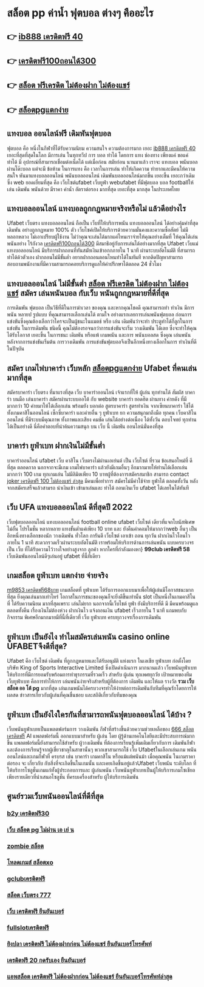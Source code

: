 # สล็อต pp  ค่าน้ำ ฟุตบอล ต่างๆ คืออะไร 

## 👉 [ib888 เครดิตฟรี 40](https://ufa7777.ufax.win/)
## 👉 [เครดิตฟรี100ถอนได้300](https://ufabetpgufa.ufax.win/)
## 👉 [สล็อต ฟรีเครดิต ไม่ต้องฝาก ไม่ต้องแชร์](https://ufabetpgufa.ufax.win/)
## 👉 [สล็อตpgแตกง่าย](https://ufa7777.ufax.win/)

## แทงบอล ออนไลน์ฟรี เดิมพันฟุตบอล

ฟุตบอล  คือ หนึ่งในกีฬาที่ได้รับความนิยม ความสนใจ ความต้องการมาก เยอะ [ib888 เครดิตฟรี 40](https://ufabetpgufa.ufax.win/) เยอะที่สุดที่สุดในโลก มีการเล่น ในทุกทวีป การ บอล  ทำได้  โดยการ แทง   ช่องทาง เพียงแค่ ขอแค่ ทำได้ มี อุปกรณ์ที่สามารถเชื่อมต่อเน็ตได้ แต่เมื่อก่อน สมัยก่อน นานมาแล้ว เราจะ แทงบอล  พนันบอล ผ่านโต๊ะบอล แต่จะมี ข้อห้าม ในการแทง  คือ  เวลาในการเล่น ทำให้เกิดความ ทำยากและมีคนให้ความสนใจ หันมาแทงบอลออนไลน์ พนันบอลออนไลน์ เดิมพันบอลออนไลน์มากขึ้น เยอะขึ้น เยอะกว่าเดิม ซึ่ง web   ยอดเยี่ยมที่สุด  คือ เว็บไซต์ufabet เว็บยูฟ่า webufabet ที่มีฟุตบอล บอล footballให้เล่น เดิมพัน พนันด้วย มีราคา ค่าน้ำ อัตราต่อรอง มากที่สุด เยอะที่สุด มากสุด ในประเทศไทย

## แทงบอลออนไลน์   แทงบอลถูกกฏหมายจริงหรือไม่ แล้วดีอย่างไร 

Ufabet เว็บตรง  แทงบอลออนไลน์ ถือเป็น เว็บที่ให้บริการพนัน แทงบอลออนไลน์ ได้อย่างคุ้มค่าที่สุด   เดิมพัน อย่างถูกกฏหมาย 100% ตัว เว็บไซค์เปิดให้บริการด้วยความมั่นคงและความซื่อสัตย์  ไม่มีหลอกหลวง ไม่เอาเปรียบผู้ใช้งาน ไม่ว่าคุณจะเล่นได้มากแค่ไหนเราจ่ายให้คุณอย่างเต็มที่ ให้คุณได้เล่นพนันอย่าง ไร้กังวล [เครดิตฟรี100ถอนได้300](https://ufabetpgufa.ufax.win/) มีสมาธิอยู่กับการเล่นได้อย่างมากที่สุด  Ufabet เว็บแม่   แทงบอลออนไลน์ มีบริการฝากถอนที่ทันสมัยเงินเข้าอกกภายใน  1 นาที  ผ่านระบบอัตโนมัติ  ที่สามารถทำได้ด้วตัวเอง  ฝากถอนไม่มีขั้นต่ำ  อยากฝากถอนตอนไหนทำได้ในทันที หากติดปัญหาสามารถสอบถามพนักงานที่มีความสามารถคอยบริการดูแลให้คำปรึกษาได้ตลอด 24 ชั่วโมง

##  แทงบอลออนไลน์ ไม่มีขั้นต่ำ [สล็อต ฟรีเครดิต ไม่ต้องฝาก ไม่ต้องแชร์](https://ufa7777.ufax.win/) สมัคร เล่นพนันบอล กับเว็บ พนันถูกกฎหมายที่ดีที่สุด

การเดิมพัน ฟุตบอล เป็นวิธีที่ดีในการฆ่าเวลา ของคุณ และหากคุณโชคดี คุณสามารถทำ ทำเงิน  มีการพนัน หลายป รูปแบบ ที่คุณสามารถเลือกเล่นได้ ตามใจ  อย่างแรกเลยการเล่นพนันฟุตบอล ก่อนการแข่งขันซึ่งคุณต้องเลือกว่าใครจะเป็นผู้ชนะในแมตช์ หรือ เล่น เดิมพันว่าจะทำ ประตูทำได้กี่ลูกในการแข่งขัน ในการเดิมพัน ชนิดนี้ คุณไม่ต้องรอจนกว่าการแข่งขันจะเริ่ม  วางเดิมพัน ได้เลย ซึ่งจะทำให้คุณได้รับโอกาส เยอะขึ้น ในการชนะ เดิมพัน หรือแพ้ เกมพนัน และการ พนันบอลสด  ซึ่งคุณ เล่นพนัน หลังจากการแข่งขันเริ่มต้น  การวางเดิมพัน  การแข่งขันฟุตบอลจึงเป็นอีกหนึ่งทางเลือกในการ ทำเงินที่ดีในปัจุบัน

## สมัคร เกมไพ่บาคาร่า  เว็บหลัก [สล็อตpgแตกง่าย](https://ufa7777.ufax.win/) Ufabet ที่คนเล่นมากที่สุด

สมัครบาคาร่า เว็บตรง  ที่มาแรงที่สุด เว็บ  บาคาร่าออนไลน์ เจ้าแรกที่ให้  ผู้เล่น  ทุกท่านได้  สัมผัส บาคาร่า บนมือ เล่นบาคาร่า สมัครผ่านระบบออโต้  กับ  website บาคาร่า ยอดฮิต  ผ่านทาง ค่ายดัง ที่มีมากกว่า 10 ค่ายมาให้ได้เลือกเล่น พร้อมยัง บอกต่อ สูตรบาคาร่า  สูตรทำเงิน  จากเซียนบาคาร่า ใช้ได้ทั้งเกมคาสิโนออนไลน์ เซ็กซี่บาคาร่า และค่ายอื่น ๆ ยูฟ่าเบท  ยก  ความสนุกมาถึงมือ ทุกคน  เว็บคาสิโน ออนไลน์ ที่มีระบบมีคุณภาพ ทั้งภาพและเสียง คมชัด เล่นได้อย่างต่อเนื่อง  ได้ทั้งวัน  ตอบโจทย์  ทุกท่าน  ได้เป็นอย่างดี นี่คือคำตอบที่น่าค้นความสนุก บน เว็บ นี้ เดิมพัน ออนไลน์มั่นคงที่สุด

##  บาคาร่า ยูฟ่าเบท  ฝากเงินไม่มีขั้นต่ำ

บาคาร่าออนไลน์  ufabet   เว็บ คาสิโน เว็บตรงไม่ผ่านเอเย่นต์   เป็น เว็บไซต์ ที่รวม ข้อเสนอใหม่ที่ ดีที่สุด ตลอดกาล นอกจากจะมีเกม  เกมไพ่บาคาร่า  แล้วยังมีเกมอื่นๆ อีกมากมายให้ท่านได้เลือกเล่นมากกว่า 100 เกม ทุกเกมเล่น ไม่มีลิมิตเพียง 10 บาทผู้ที่ต้องการสมัครสมาชิก สามารถ  contact [joker เครดิตฟรี 100 ไม่ต้องแชร์ ล่าสุด](https://ufa7777.ufax.win/)  มีคนเพื่อทำการ สมัครไม่มีค่าใช้จ่าย ยูฟ่าได้  ตลอดทั้งวัน  หลังจากสมัครเสร็จแล้วสามรถ นำเงินเข้า เข้ามาเล่นและ  ทำได้  ถอนเงินเว็บ ufabet ได้เลยในได้ทันที 

## เว็บ UFA  แทงบอลออนไลน์   ดีที่สุดปี 2022

เว็บฟุตบอลออนไลน์ แทงบอลออนไลน์ football online   ufabet    เว็บไซต์ เดียวที่แจกโบนัสพิเศษไม่อั้น โปรโมชั่น หลากหลาย  แทงขั้นต่ำแค่เพียง 10 บาท และ ยังคืนค่าคอมให้มากกว่าweb อื่นๆ เป็นอีกหนึ่งทางเลือกของนัก วางเดิมพัน ทั่วโลก การันตี เว็บไซต์  เอาเข้า ถอน   ทุกวัน  ฝากเงินไวโอนไว ภายใน 1 นาที สะดวกรวดเร็วผ่านระบบอัตโนมัติ เราพร้อมให้บริการด้านการเล่นพนัน แบบครบวงจร เป็น เว็บ ที่ได้รับความไว้วางใจอย่างสูงจาก  ลูกค้า หากใครที่กำลังมองหา}  **99club เครดิตฟรี 58** เว็บเดิมพันออนไลน์ดีๆเล่นอยู่  ufabet  ที่นี้ทีเดียว


##  เกมสล็อต ยูฟ่าเบท แตกง่าย จ่ายจริง

 [m9853 เครดิตฟรี68บาท](https://ufabetpgufa.ufax.win/) เกมสล็อตที่ ยูฟ่าเบท   ได้รับการออกแบบมาเพื่อให้ผู้เล่นมีโอกาสชนะมากที่สุด ยิ่งคุณเล่นมากเท่าไหร่ โอกาสในการชนะของคุณก็จะยิ่งดีขึ้นเท่านั้น  slot เป็นหนึ่งในเกมคาสิโนที่  ได้รับความนิยม มากที่สุดเพราะ เล่นไม่ยาก  นอกจากนี้เว็บไชต์  ยูฟ่า ยังมีบริการที่ดี มี มีคนพร้อมดูแล ตลอดทั้งคืน  เรื่องเงินไม่ต้องห่วง ฝากเงินไว   แจ้งถอนเงิน ufabet  เร็วภายใน 1 นาที แถมพบกับกิจกรรม  พิเศษอีกมากมายมีที่นี้ที่เดียวที่ เว็บ ยูฟ่าเบท   ครบทุกวงจรเรื่องการเดิมพัน 


## ยูฟ่าเบท เป็นยังไง ทำไมสมัครเล่นพนัน casino online   UFABETจึงดีที่สุด?

Ufabet คือ เว็บไซต์  เดิมพัน ที่ถูกกฎหมายและได้รับอนุมัติ แห่งแรก  ในเอเชีย  ยูฟ่าเบท  ก่อตั้งโดยบริษัท King of Sports Interactive Limited ซึ่งเปิดดำเนินการ มากนานแล้ว  เว็บพนันยูฟ่าเบท ให้บริการที่มีการยอมรับพร้อมการทำธุรกรรมที่รวดเร็ว สำหรับ ผู้เล่น ทุกเพศทุกวัย เป้าหมายของทีม เว็บยูฟ่าเบท คือการทำให้การ เล่นพนันง่ายจริงสำหรับผู้ที่ต้องการ เดิมพัน และให้ผล รางวัล **รวม เว็บ สล็อต ออ โต้ pg** มากที่สุด เล่นเกมพนันได้ครบวงจรทำให้ง่ายต่อการเดิมพันกับทีมที่คุณรักโดยการให้ผลสด ข่าวสารเกี่ยวกับผู้เล่นที่คุณชื่นชอบ และสถิติเกี่ยวกับทีมของคุณ


## ยูฟ่าเบท เป็นยังไงใครกันที่สามารถพนันฟุตบอลออนไลน์   ได้บ้าง ?

 เว็บพนันยูฟ่าเบทเป็นแพลตฟอร์มการ วางเดิมพัน กีฬาที่สร้างขึ้นด้วยความช่วยเหลือของ [666 สล็อต เครดิตฟรี](https://ufabetpgufa.ufax.win/) AI แพลตฟอร์มนี้ ออกแบบมาสำหรับ ผู้เล่น โดย ผู้รู้ด้านเทคโนโลยีและมีประสบการณ์มากขึ้น แพลตฟอร์มนี้ยังสามารถใช้สำหรับ ผู้วางเดิมพัน ที่ต้องการเรียนรู้เพิ่มเติมเกี่ยวกับการ เดิมพันกีฬาและต้องการเรียนรู้จากผู้เชี่ยวชาญในสาขานั้นๆ พวกเขาสามารถใช้  เว็บ Ufabetในเลือกเล่นเกม พนันออนไลน์และเกมกีฬาที่ ครบรส เช่น บาคาร่า เกมคาสิโน หรือแม้แต่พนันม้า เมื่อคุณพนัน ในเกมราคาต่อรอง จะ เกี่ยวกับ กับสิ่งที่จะเกิดขึ้นในเกมนั้น และเคยเกิดขึ้นอยู่แล้วUfabet   เว็บพนัน ระดับโลก ที่ให้บริการโซลูชั่นเกมแก่ทั้งผู้ประกอบการและ ผู้เล่นพนัน เว็บพนันยูฟ่าเบทเป็นผู้ให้บริการเกมโซเชียลเพียงรายเดียวที่นำเสนอโซลูชั่น  ที่ครบเครื่องสำหรับ ผู้ให้บริการเดิมพัน

## ศูนย์รวมเว็บพนันออนไลน์ที่ดีที่สุด

### [b2y เครดิตฟรี30](https://atom.io/themes/สมัคร%20pg%20ufabet%20amb%20superslot%20เครดิตฟรี%2050%20008%20สล็อต%2020%20รับ%20100%20เว็บตรง100%)
### [เว็บ สล็อต pg ไม่ผ่าน เอ เย่ น](https://atom.io/themes/สมัคร%20pg%20ufabet%20lava789เครดิตฟรี%20008%20สล็อต%2020%20รับ%20100%20เว็บตรง100%)
### [zombie สล็อต](https://atom.io/themes/สมัคร%20pg%20ufabet%20abu999%20เครดิตฟรี%2068%20008%20สล็อต%2020%20รับ%20100%20เว็บตรง100%)
### [โหลดเกมส์ สล็อตxo](https://atom.io/themes/สมัคร%20pg%20ufabet%20superslot%20เครดิตฟรี%2020%20ยืนยันเบอร์%20008%20สล็อต%2020%20รับ%20100%20เว็บตรง100%)
### [gclubเครดิตฟรี](https://atom.io/themes/สมัคร%20pg%20ufabet%20สล็อต%20ส%20ปิ%20น%20ฟรี%2030%20ครั้ง%20ถอนได้%20008%20สล็อต%2020%20รับ%20100%20เว็บตรง100%)
### [สล็อต เว็บตรง 777](https://atom.io/themes/สมัคร%20pg%20ufabet%20สล็อต%20ทดลองเล่น%20008%20สล็อต%2020%20รับ%20100%20เว็บตรง100%)
### [เว็บ เครดิตฟรี ยืนยันเบอร์](https://atom.io/themes/สมัคร%20pg%20ufabet%20สล็อตออนไลน์%201688%20เครดิตฟรี%20008%20สล็อต%2020%20รับ%20100%20เว็บตรง100%)
### [fullslotเครดิตฟรี](https://atom.io/themes/สมัคร%20pg%20ufabet%20666สล็อต%20008%20สล็อต%2020%20รับ%20100%20เว็บตรง100%)
### [ยิงปลา เครดิตฟรี ไม่ต้องฝากก่อน ไม่ต้องแชร์ ยืนยันเบอร์โทรศัพท์](https://atom.io/themes/สมัคร%20pg%20ufabet%20สล็อต666ฟรี%20008%20สล็อต%2020%20รับ%20100%20เว็บตรง100%)
### [เครดิตฟรี 20 กดรับเอง ยืนยันเบอร์](https://atom.io/themes/สมัคร%20pg%20ufabet%20y9.com%20เครดิตฟรี%20008%20สล็อต%2020%20รับ%20100%20เว็บตรง100%)
### [แอพสล็อต เครดิตฟรี ไม่ต้องฝากก่อน ไม่ต้องแชร์ ยืนยันเบอร์โทรศัพท์ล่าสุด](https://atom.io/themes/สมัคร%20pg%20ufabet%20จีคลับ%201688%20เครดิตฟรี%20008%20สล็อต%2020%20รับ%20100%20เว็บตรง100%)